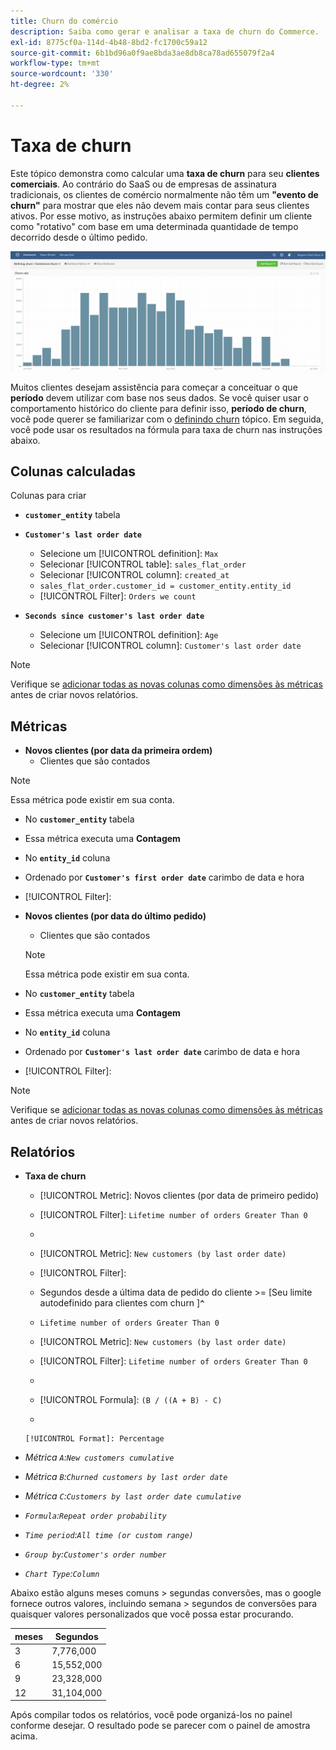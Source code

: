 ```yaml
---
title: Churn do comércio
description: Saiba como gerar e analisar a taxa de churn do Commerce.
exl-id: 8775cf0a-114d-4b48-8bd2-fc1700c59a12
source-git-commit: 6b1bd96a0f9ae8bda3ae8db8ca78ad655079f2a4
workflow-type: tm+mt
source-wordcount: '330'
ht-degree: 2%

---
```


# Taxa de churn

Este tópico demonstra como calcular uma **taxa de churn** para seu **clientes comerciais**. Ao contrário do SaaS ou de empresas de assinatura tradicionais, os clientes de comércio normalmente não têm um **&quot;evento de churn&quot;** para mostrar que eles não devem mais contar para seus clientes ativos. Por esse motivo, as instruções abaixo permitem definir um cliente como &quot;rotativo&quot; com base em uma determinada quantidade de tempo decorrido desde o último pedido.

![](../../assets/Churn_rate_image.png)

Muitos clientes desejam assistência para começar a conceituar o que **período** devem utilizar com base nos seus dados. Se você quiser usar o comportamento histórico do cliente para definir isso, **período de churn**, você pode querer se familiarizar com o [definindo churn](../analysis/define-cust-churn.md) tópico. Em seguida, você pode usar os resultados na fórmula para taxa de churn nas instruções abaixo.

## Colunas calculadas

Colunas para criar

* **`customer_entity`** tabela
* **`Customer's last order date`**
   * Selecione um [!UICONTROL definition]: `Max`
   * Selecionar [!UICONTROL table]: `sales_flat_order`
   * Selecionar [!UICONTROL column]: `created_at`
   * `sales_flat_order.customer_id = customer_entity.entity_id`
   * [!UICONTROL Filter]: `Orders we count`

* **`Seconds since customer's last order date`**
   * Selecione um [!UICONTROL definition]: `Age`
   * Selecionar [!UICONTROL column]: `Customer's last order date`

>[!NOTE]
>
>Verifique se [adicionar todas as novas colunas como dimensões às métricas](../data-warehouse-mgr/manage-data-dimensions-metrics.md) antes de criar novos relatórios.

## Métricas

* **Novos clientes (por data da primeira ordem)**
   * Clientes que são contados

>[!NOTE]
>
>Essa métrica pode existir em sua conta.

* No **`customer_entity`** tabela
* Essa métrica executa uma **Contagem**
* No **`entity_id`** coluna
* Ordenado por **`Customer's first order date`** carimbo de data e hora
* [!UICONTROL Filter]:

* **Novos clientes (por data do último pedido)**
   * Clientes que são contados

   >[!NOTE]
   >
   >Essa métrica pode existir em sua conta.

* No **`customer_entity`** tabela
* Essa métrica executa uma **Contagem**
* No **`entity_id`** coluna
* Ordenado por **`Customer's last order date`** carimbo de data e hora
* [!UICONTROL Filter]:

>[!NOTE]
>
>Verifique se [adicionar todas as novas colunas como dimensões às métricas](../data-warehouse-mgr/manage-data-dimensions-metrics.md) antes de criar novos relatórios.

## Relatórios

* **Taxa de churn**
   * [!UICONTROL Metric]: Novos clientes (por data de primeiro pedido)
   * [!UICONTROL Filter]: `Lifetime number of orders Greater Than 0`
   * 
      [!UICONTROL Perspective]: `Cumulative`
   * [!UICONTROL Metric]: `New customers (by last order date)`
   * [!UICONTROL Filter]:
   * Segundos desde a última data de pedido do cliente >= [Seu limite autodefinido para clientes com churn ]**`^`**
   * `Lifetime number of orders Greater Than 0`

   * [!UICONTROL Metric]: `New customers (by last order date)`
   * [!UICONTROL Filter]: `Lifetime number of orders Greater Than 0`
   * 
      [!UICONTROL Perspective]: Cumulative
   * [!UICONTROL Formula]: `(B / ((A + B) - C)`
   * 

      [!UICONTROL Format]: Percentage

* *Métrica `A`:`New customers cumulative`*
* *Métrica `B`:`Churned customers by last order date`*
* *Métrica `C`:`Customers by last order date cumulative`*
* *`Formula`:`Repeat order probability`*
* *`Time period`:`All time (or custom range)`*
* *`Group by`:`Customer's order number`*
* *`Chart Type`:`Column`*

Abaixo estão alguns meses comuns > segundas conversões, mas o google fornece outros valores, incluindo semana > segundos de conversões para quaisquer valores personalizados que você possa estar procurando.

| **meses** | **Segundos** |
|---|---|
| 3 | 7,776,000 |
| 6 | 15,552,000 |
| 9 | 23,328,000 |
| 12 | 31,104,000 |

Após compilar todos os relatórios, você pode organizá-los no painel conforme desejar. O resultado pode se parecer com o painel de amostra acima.
